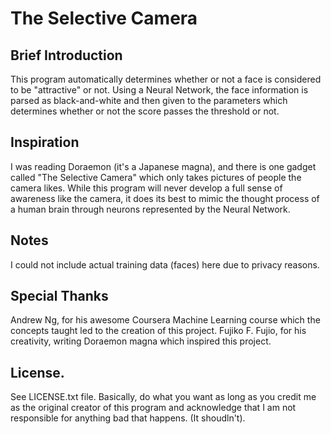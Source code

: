 # The Selective Camera

## Brief Introduction
This program automatically determines whether or not a face is considered to be
"attractive" or not. Using a Neural Network, the face information is parsed as
black-and-white and then given to the parameters which determines whether or
not the score passes the threshold or not.

## Inspiration
I was reading Doraemon (it's a Japanese magna), and there is one gadget called
"The Selective Camera" which only takes pictures of people the camera likes.
While this program will never develop a full sense of awareness like the camera,
it does its best to mimic the thought process of a human brain through neurons
represented by the Neural Network.

## Notes
I could not include actual training data (faces) here due to privacy reasons.

## Special Thanks
Andrew Ng, for his awesome Coursera Machine Learning course which the concepts
taught led to the creation of this project.
Fujiko F. Fujio, for his creativity, writing Doraemon magna which inspired
this project.

## License.
See LICENSE.txt file. Basically, do what you want as long as you credit me as the
original creator of this program and acknowledge that I am not responsible
for anything bad that happens. (It shoudln't).
